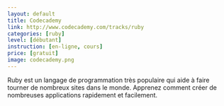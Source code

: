```yaml
---
layout: default
title: Codecademy
link: http://www.codecademy.com/tracks/ruby
categories: [ruby]
level: [débutant]
instruction: [en-ligne, cours]
price: [gratuit]
image: codecademy.png
---
```


Ruby est un langage de programmation très populaire qui aide à faire tourner de
nombreux sites dans le monde. Apprenez comment créer de nombreuses applications
rapidement et facilement.
